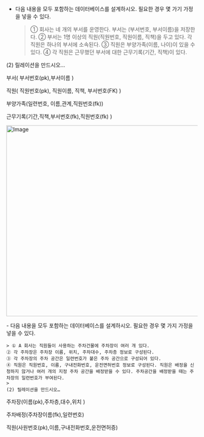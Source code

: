 - 다음 내용을 모두 포함하는 데이터베이스를 설계하시오. 필요한 경우 몇 가기 가정을 넣을 수 있다.
    
    > ① 회사는 네 개의 부서를 운영한다. 부서는 (부서번호, 부서이름)을 저장한다.
    ② 부서는 1명 이상의 직원(직원번호, 직원이름, 직책)을 두고 있다. 각 직원은 하나의 부서에 소속된다.
    ③ 직원은 부양가족(이름, 나이)이 있을 수 있다.
    ④ 각 직원은 근무했던 부서에 대한 근무기록(기간, 직책)이 있다.
    >

(2) 릴레이션을 만드시오…

부서( 부서번호(pk),부서이름     )

직원(  직원번호(pk), 직원이름, 직책, 부서번호(FK)    )

부양가족(일련번호, 이름,관계,직원번호(fk))

근무기록(기간,직책,부서번호(fk),직원번호(fk) )

<p><img width="985" height="504" alt="Image" src="https://github.com/user-attachments/assets/e0b6163a-18d3-4b7d-9eaf-160c95529b03" /></p>
- 다음 내용을 모두 포함하는 데이터베이스를 설계하시오. 필요한 경우 몇 가지 가정을 넣을 수 있다.
    
    > ① A 회사는 직원들이 사용하는 주차건물에 주차장이 여러 개 있다.
    ② 각 주차장은 주차장 이름, 위치, 주차대수, 주차층 정보로 구성된다.
    ③ 각 주차장의 주차 공간은 일련번호가 붙은 주차 공간으로 구성되어 있다.
    ④ 직원은 직원번호, 이름, 구내전화번호, 운전면허번호 정보로 구성된다. 직원은 배정을 신청하지 않거나 여러 개의 지정 주차 공간을 배정받을 수 있다. 주차공간을 배정받을 때는 주차장의 일련번호가 부여된다.
    >
    (2) 릴레이션을 만드시오…

주차장(이름(pk),주차층,대수,위치 )

주차배정(주차장이름(fk),일련번호)

직원(사원번호(pk),이름,구내전화번호,운전면허증)
